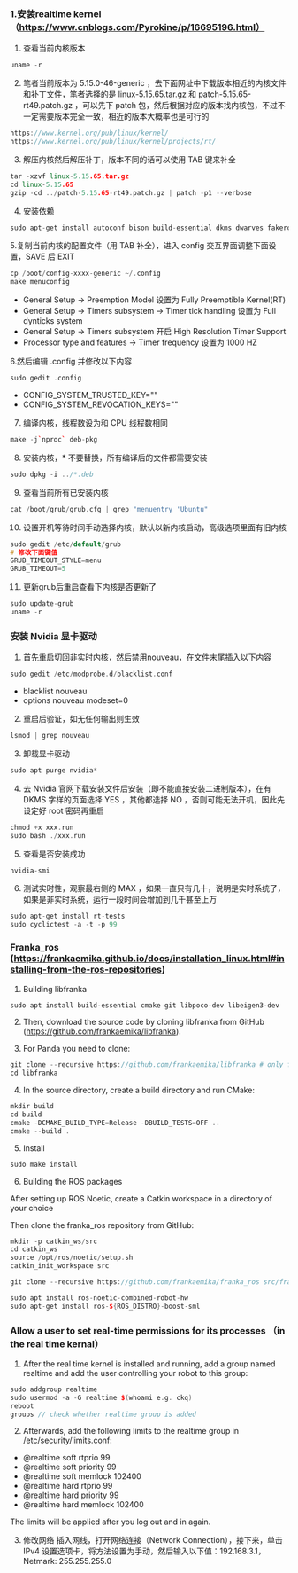 ### 1.安装realtime kernel （https://www.cnblogs.com/Pyrokine/p/16695196.html）

1. 查看当前内核版本

```c++
uname -r
```

2. 笔者当前版本为 5.15.0-46-generic ，去下面网址中下载版本相近的内核文件和补丁文件，笔者选择的是 linux-5.15.65.tar.gz 和 patch-5.15.65-rt49.patch.gz ，可以先下 patch 包，然后根据对应的版本找内核包，不过不一定需要版本完全一致，相近的版本大概率也是可行的

```c++
https://www.kernel.org/pub/linux/kernel/
https://www.kernel.org/pub/linux/kernel/projects/rt/
```

3. 解压内核然后解压补丁，版本不同的话可以使用 TAB 键来补全

```c++
tar -xzvf linux-5.15.65.tar.gz
cd linux-5.15.65
gzip -cd ../patch-5.15.65-rt49.patch.gz | patch -p1 --verbose
```

4. 安装依赖

```c++
sudo apt-get install autoconf bison build-essential dkms dwarves fakeroot flex libelf-dev libiberty-dev libidn11 libidn11-dev libncurses-dev libpci-dev libssl-dev libudev-dev minizip openssl zlibc zstd
```

5.复制当前内核的配置文件（用 TAB 补全），进入 config 交互界面调整下面设置，SAVE 后 EXIT

```c++
cp /boot/config-xxxx-generic ~/.config
make menuconfig
```

- General Setup -> Preemption Model 设置为 Fully Preemptible Kernel(RT)
- General Setup -> Timers subsystem -> Timer tick handling 设置为 Full dynticks system
- General Setup -> Timers subsystem 开启 High Resolution Timer Support
- Processor type and features -> Timer frequency 设置为 1000 HZ

6.然后编辑 .config 并修改以下内容

```c++
sudo gedit .config
```

- CONFIG_SYSTEM_TRUSTED_KEY=""
- CONFIG_SYSTEM_REVOCATION_KEYS=""

7. 编译内核，线程数设为和 CPU 线程数相同

```c++
make -j`nproc` deb-pkg
```

8. 安装内核，* 不要替换，所有编译后的文件都需要安装

```c++
sudo dpkg -i ../*.deb
```

9. 查看当前所有已安装内核

```c++
cat /boot/grub/grub.cfg | grep "menuentry 'Ubuntu"
```

10. 设置开机等待时间手动选择内核，默认以新内核启动，高级选项里面有旧内核

```c++
sudo gedit /etc/default/grub
# 修改下面键值
GRUB_TIMEOUT_STYLE=menu
GRUB_TIMEOUT=5
```

11. 更新grub后重启查看下内核是否更新了

```c++
sudo update-grub
uname -r
```

### 安装 Nvidia 显卡驱动

1. 首先重启切回非实时内核，然后禁用nouveau，在文件末尾插入以下内容

```c++
sudo gedit /etc/modprobe.d/blacklist.conf
```

- blacklist nouveau
- options nouveau modeset=0

2. 重启后验证，如无任何输出则生效

```c++
lsmod | grep nouveau
```

3. 卸载显卡驱动

```c++
sudo apt purge nvidia*
```

4. 去 Nvidia 官网下载安装文件后安装（即不能直接安装二进制版本），在有 DKMS 字样的页面选择 YES ，其他都选择 NO ，否则可能无法开机，因此先设定好 root 密码再重启

```c++
chmod +x xxx.run
sudo bash ./xxx.run
```

5. 查看是否安装成功

```c++
nvidia-smi
```

6. 测试实时性，观察最右侧的 MAX ，如果一直只有几十，说明是实时系统了，如果是非实时系统，运行一段时间会增加到几千甚至上万

```c++
sudo apt-get install rt-tests
sudo cyclictest -a -t -p 99
```

### Franka_ros (https://frankaemika.github.io/docs/installation_linux.html#installing-from-the-ros-repositories)

1. Building libfranka

```c++
sudo apt install build-essential cmake git libpoco-dev libeigen3-dev
```

2. Then, download the source code by cloning libfranka from GitHub (https://github.com/frankaemika/libfranka).

3. For Panda you need to clone:

```c++
git clone --recursive https://github.com/frankaemika/libfranka # only for panda
cd libfranka
```

4. In the source directory, create a build directory and run CMake:

```c++
mkdir build
cd build
cmake -DCMAKE_BUILD_TYPE=Release -DBUILD_TESTS=OFF ..
cmake --build .
```

5. Install

```c++
sudo make install
```

6. Building the ROS packages

After setting up ROS Noetic, create a Catkin workspace in a directory of your choice

Then clone the franka_ros repository from GitHub:

```c++
mkdir -p catkin_ws/src
cd catkin_ws
source /opt/ros/noetic/setup.sh
catkin_init_workspace src

git clone --recursive https://github.com/frankaemika/franka_ros src/franka_ros

sudo apt install ros-noetic-combined-robot-hw
sudo apt-get install ros-${ROS_DISTRO}-boost-sml

```



### Allow a user to set real-time permissions for its processes （in the real time kernal）

1. After the real time kernel is installed and running, add a group named realtime and add the user controlling your robot to this group:

```c++
sudo addgroup realtime
sudo usermod -a -G realtime $(whoami e.g. ckq)
reboot
groups // check whether realtime group is added
```

2. Afterwards, add the following limits to the realtime group in /etc/security/limits.conf:

- @realtime soft rtprio 99
- @realtime soft priority 99
- @realtime soft memlock 102400
- @realtime hard rtprio 99
- @realtime hard priority 99
- @realtime hard memlock 102400

The limits will be applied after you log out and in again.

3. 修改网络
插入网线，打开网络连接（Network Connection），接下来，单击 IPv4 设置选项卡，将方法设置为手动，然后输入以下值：192.168.3.1， Netmark: 255.255.255.0
